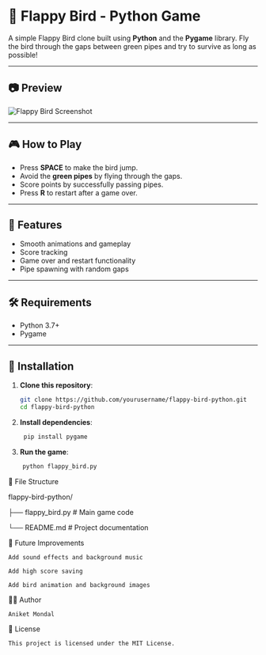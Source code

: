 # 🐤 Flappy Bird - Python Game

A simple Flappy Bird clone built using **Python** and the **Pygame** library. Fly the bird through the gaps between green pipes and try to survive as long as possible!

---

## 📷 Preview

![Flappy Bird Screenshot](https://upload.wikimedia.org/wikipedia/en/0/0b/Flappy_Bird_icon.png)

---

## 🎮 How to Play

- Press **SPACE** to make the bird jump.
- Avoid the **green pipes** by flying through the gaps.
- Score points by successfully passing pipes.
- Press **R** to restart after a game over.

---

## 🚀 Features

- Smooth animations and gameplay
- Score tracking
- Game over and restart functionality
- Pipe spawning with random gaps

---

## 🛠 Requirements

- Python 3.7+
- Pygame

---

## 🔧 Installation

1. **Clone this repository**:

   ```bash
   git clone https://github.com/yourusername/flappy-bird-python.git
   cd flappy-bird-python
   ```

2. **Install dependencies**:

   ```bash
    pip install pygame

3. **Run the game**:

```bash
    python flappy_bird.py
```

📁 File Structure

flappy-bird-python/

├── flappy_bird.py        # Main game code

└── README.md             # Project documentation

📌 Future Improvements

    Add sound effects and background music

    Add high score saving

    Add bird animation and background images

  🧑‍💻 Author
  
    Aniket Mondal
  
  📝 License
  
    This project is licensed under the MIT License.
